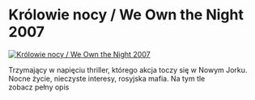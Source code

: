 Królowie nocy / We Own the Night 2007 
=============
[![Królowie nocy / We Own the Night 2007 ](http://vidos.pl/images/player.gif)](http://vidos.pl/krolowie-nocy-we-own-the-night-2007)

 Trzymający w napięciu thriller, którego akcja toczy się w Nowym Jorku. Nocne życie, nieczyste interesy, rosyjska mafia. Na tym tle zobacz pełny opis
